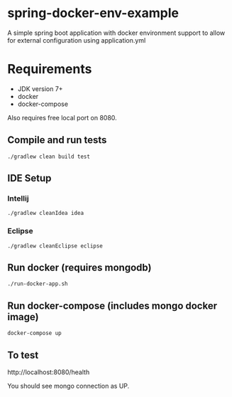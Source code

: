 # spring-docker-env-example

A simple spring boot application with docker environment support to allow for external configuration using application.yml

# Requirements

* JDK version 7+
* docker
* docker-compose

Also requires free local port on 8080.

## Compile and run tests

```
./gradlew clean build test
```

## IDE Setup

### Intellij

```
./gradlew cleanIdea idea
```

### Eclipse

```
./gradlew cleanEclipse eclipse
```

## Run docker (requires mongodb)
```
./run-docker-app.sh
```

## Run docker-compose (includes mongo docker image)

```
docker-compose up
```

## To test

http://localhost:8080/health

You should see mongo connection as UP.
